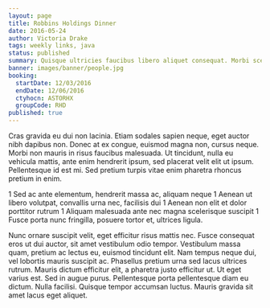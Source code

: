 ```yaml
---
layout: page
title: Robbins Holdings Dinner
date: 2016-05-24
author: Victoria Drake
tags: weekly links, java
status: published
summary: Quisque ultricies faucibus libero aliquet consequat. Morbi scelerisque id nibh.
banner: images/banner/people.jpg
booking:
  startDate: 12/03/2016
  endDate: 12/06/2016
  ctyhocn: ASTORHX
  groupCode: RHD
published: true
---
```

Cras gravida eu dui non lacinia. Etiam sodales sapien neque, eget auctor nibh dapibus non. Donec at ex congue, euismod magna non, cursus neque. Morbi non mauris in risus faucibus malesuada. Ut tincidunt, nulla eu vehicula mattis, ante enim hendrerit ipsum, sed placerat velit elit ut ipsum. Pellentesque id est mi. Sed pretium turpis vitae enim pharetra rhoncus pretium in enim.

1 Sed ac ante elementum, hendrerit massa ac, aliquam neque
1 Aenean ut libero volutpat, convallis urna nec, facilisis dui
1 Aenean non elit et dolor porttitor rutrum
1 Aliquam malesuada ante nec magna scelerisque suscipit
1 Fusce porta nunc fringilla, posuere tortor et, ultrices ligula.

Nunc ornare suscipit velit, eget efficitur risus mattis nec. Fusce consequat eros ut dui auctor, sit amet vestibulum odio tempor. Vestibulum massa quam, pretium ac lectus eu, euismod tincidunt elit. Nam tempus neque dui, vel lobortis mauris suscipit ac. Phasellus pretium urna sed lacus ultrices rutrum. Mauris dictum efficitur elit, a pharetra justo efficitur ut. Ut eget varius est. Sed in augue purus. Pellentesque porta pellentesque diam eu dictum. Nulla facilisi. Quisque tempor accumsan luctus. Mauris gravida sit amet lacus eget aliquet.
